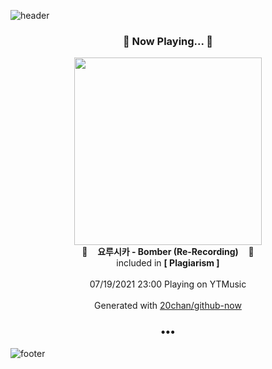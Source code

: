 ![header](https://capsule-render.vercel.app/api?type=wave&height=170&section=header&text=Hi.%20I'm%20SHIFT&fontColor=090707&fontAlignX=45&fontAlignY=65&fontSize=100)

<h3 align="center">🎵 Now Playing... 🎵</h3>
<p align="center">
  <a href="https://music.youtube.com/watch?v=XifmeRdJCjo">
    <img width="300" src="https://lh3.googleusercontent.com/bDUpPIK_5mbGUojOUZbKlRp2AsYWds2G3_2PtFDPzY3vGUGDXpPMyJ3cSU70I0PWsu8UxJkrxomReQM">
  </a>
  <br>
  🎵&nbsp&nbsp&nbsp <b>요루시카 - Bomber (Re-Recording)</b> &nbsp&nbsp&nbsp🎵
  <br>
  included in <b>[ Plagiarism ]</b>
  
  <br />
  <br />
  07/19/2021 23:00 Playing on YTMusic
  <br />
  <br />
  Generated with <a href="https://github.com/20chan/github-now">20chan/github-now</a>
</p>

<h3 align="center">•••</h3>

![footer](https://capsule-render.vercel.app/api?type=wave&height=150&section=footer)
